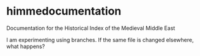 # himmedocumentation
Documentation for the Historical Index of the Medieval Middle East

I am experimenting using branches.
If the same file is changed elsewhere, what happens?

